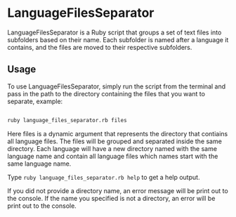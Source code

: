 # LanguageFilesSeparator

LanguageFilesSeparator is a Ruby script that groups a set of text files into subfolders based on their name. Each subfolder is named after a language it contains, and the files are moved to their respective subfolders.

## Usage

To use LanguageFilesSeparator, simply run the script from the terminal and pass in the path to the directory containing the files that you want to separate, example:

```bash

ruby language_files_separator.rb files

```

Here files is a dynamic argument that represents the directory that contiains all language files. The files will be grouped and separated inside the same directory. Each language will have a new directory named with the same language name and contain all language files which names start with the same language name.

Type `ruby language_files_separator.rb help` to get a help output.

If you did not provide a directory name, an error message will be print out to the console. If the name you specified is not a directory, an error will be print out to the console.
